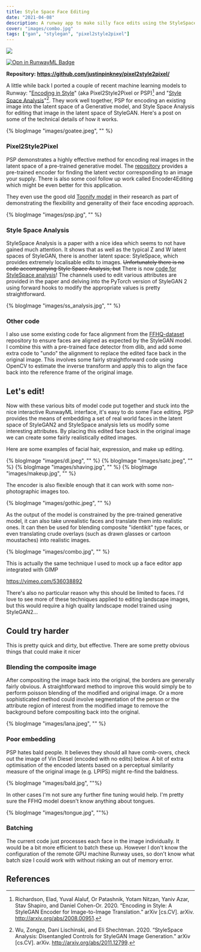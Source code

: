 ```yaml
---
title: Style Space Face Editing
date: "2021-04-08"
description: A runway app to make silly face edits using the StyleSpace of StyleGAN
cover: "images/combo.jpg"
tags: ["gan", "stylegan", "pixel2style2pixel"]
---
```


![](https://github.com/justinpinkney/pixel2style2pixel/raw/master/images/face-edit-runway.gif)

[![Opn in RunwayML Badge](https://open-app.runwayml.com/gh-badge.svg)](https://app.runwayml.com/models/justinpinkney/Style-space-face-editing)

__Repository: https://github.com/justinpinkney/pixel2style2pixel/__

A little while back I ported a couple of recent machine learning models to Runway: "[Encoding in Style](https://arxiv.org/abs/2008.00951)" (aka Pixel2Style2Pixel or PSP)[^psp] and "[Style Space Analysis](https://arxiv.org/abs/2011.12799)"[^style-space]. They work well together, PSP for encoding an existing image into the latent space of a Generative model, and Style Space Analysis for editing that image in the latent space of StyleGAN. Here's a post on some of the technical details of how it works.

{% blogImage "images/goatee.jpeg", "" %}

### Pixel2Style2Pixel

PSP demonstrates a highly effective method for encoding real images in the latent space of a pre-trained generative model. The [repository](https://github.com/eladrich/pixel2style2pixel) provides a pre-trained encoder for finding the latent vector corresponding to an image your supply. There is also some cool follow up work called Encoder4Editing which might be even better for this application.

They even use the good old [Toonify model](../toonify-yourself) in their research as part of demonstrating the flexibility and generality of their face encoding approach.

{% blogImage "images/psp.jpg", "" %}

### Style Space Analysis

StyleSpace Analysis is a paper with a nice idea which seems to not have gained much attention. It shows that as well as the typical Z and W latent spaces of StyleGAN, there is another latent space: StyleSpace, which provides extremely localisable edits to images. <strike>Unfortunately there is no code accompanying Style Space Analysis, but</strike> There is now [code for StyleSpace analysis](https://github.com/betterze/StyleSpace)! The channels used to edit various attributes are provided in the paper and delving into the PyTorch version of StyleGAN 2 using forward hooks to modify the appropriate values is pretty straightforward.

{% blogImage "images/ss_analysis.jpg", "" %}

### Other code

I also use some existing code for face alignment from the [FFHQ-dataset](https://github.com/NVlabs/ffhq-dataset) repository to ensure faces are aligned as expected by the StyleGAN model. I combine this with a pre-trained face detector from dlib, and add some extra code to "undo" the alignment to replace the edited face back in the original image. This involves some fairly straightforward code using OpenCV to estimate the inverse transform and apply this to align the face back into the reference frame of the original image.

## Let's edit!

Now with these various bits of model code put together and stuck into the nice interactive RunwayML interface, it's easy to do some Face editing. PSP provides the means of embedding a set of real world faces in the latent space of StyleGAN2 and StyleSpace analysis lets us modify some interesting attributes. By placing this edited face back in the original image we can create some fairly realistically edited images.

Here are some examples of facial hair, expression, and make up editing.

{% blogImage "images/dl.jpeg", "" %}
{% blogImage "images/satc.jpeg", "" %}
{% blogImage "images/shaving.jpg", "" %}
{% blogImage "images/makeup.jpg", "" %}

The encoder is also flexible enough that it can work with some non-photographic images too.

{% blogImage "images/gothic.jpeg", "" %}

As the output of the model is constrained by the pre-trained generative model, it can also take unrealistic faces and translate them into realistic ones. It can then be used for blending composite "identikit" type faces, or even translating crude overlays (such as drawn glasses or cartoon moustaches) into realistic images.

{% blogImage "images/combo.jpg", "" %}

This is actually the same technique I used to mock up a face editor app integrated with GIMP

https://vimeo.com/536038892

There's also no particular reason why this should be limited to faces. I'd love to see more of these techniques applied to editing landscape images, but this would require a high quality landscape model trained using StyleGAN2...


## Could try harder

This is pretty quick and dirty, but effective. There are some pretty obvious things that could make it nicer

### Blending the composite image

After compositing the image back into the original, the borders are generally fairly obvious. A straightforward method to improve this would simply be to perform poisson blending of the modified and original image. Or a more sophisticated method could involve segmentation of the person or the attribute region of interest from the modified image to remove the background before compositing back into the original.

{% blogImage "images/lana.jpeg", "" %}


### Poor embedding

PSP hates bald people. It believes they should all have comb-overs, check out the image of Vin Diesel (encoded with no edits) below. A bit of extra optimisation of the encoded latents based on a perceptual similarity measure of the original image (e.g. LPIPS) might re-find the baldness.

{% blogImage "images/bald.jpg", ""%}

In other cases I'm not sure any further fine tuning would help. I'm pretty sure the FFHQ model doesn't know anything about tongues.

{% blogImage "images/tongue.jpg", ""%}

### Batching

The current code just processes each face in the image individually. It would be a bit more efficient to batch these up. However I don't know the configuration of the remote GPU machine Runway uses, so don't know what batch size I could work with without risking an out of memory error.


## References

[^psp]: Richardson, Elad, Yuval Alaluf, Or Patashnik, Yotam Nitzan, Yaniv Azar, Stav Shapiro, and Daniel Cohen-Or. 2020. “Encoding in Style: A StyleGAN Encoder for Image-to-Image Translation.” arXiv [cs.CV]. arXiv. http://arxiv.org/abs/2008.00951.

[^style-space]: Wu, Zongze, Dani Lischinski, and Eli Shechtman. 2020. “StyleSpace Analysis: Disentangled Controls for StyleGAN Image Generation.” arXiv [cs.CV]. arXiv. http://arxiv.org/abs/2011.12799.